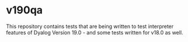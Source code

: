 # v190qa
This repository contains tests that are being written to test interpreter features of Dyalog Version 19.0 - and some tests written for v18.0 as well.
